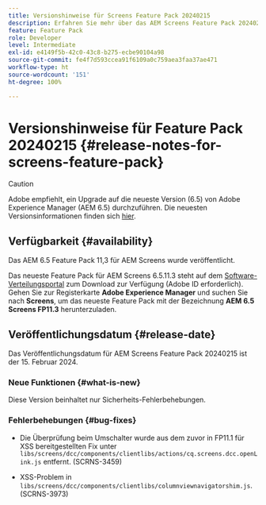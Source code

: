 ```yaml
---
title: Versionshinweise für Screens Feature Pack 20240215
description: Erfahren Sie mehr über das AEM Screens Feature Pack 20240215, das am 15. Februar 2024 veröffentlicht wurde.
feature: Feature Pack
role: Developer
level: Intermediate
exl-id: e4149f5b-42c0-43c8-b275-ecbe90104a98
source-git-commit: fe4f7d593ccea91f6109a0c759aea3faa37ae471
workflow-type: ht
source-wordcount: '151'
ht-degree: 100%

---
```


# Versionshinweise für Feature Pack 20240215 {#release-notes-for-screens-feature-pack}

>[!CAUTION]
>Adobe empfiehlt, ein Upgrade auf die neueste Version (6.5) von Adobe Experience Manager (AEM 6.5) durchzuführen. Die neuesten Versionsinformationen finden sich [hier](https://experienceleague.adobe.com/de/docs/experience-manager-65/content/release-notes/release-notes).

## Verfügbarkeit {#availability}

Das AEM 6.5 Feature Pack 11,3 für AEM Screens wurde veröffentlicht.

Das neueste Feature Pack für AEM Screens 6.5.11.3 steht auf dem [Software-Verteilungsportal](https://experience.adobe.com/#/downloads/content/software-distribution/de/aem.html) zum Download zur Verfügung (Adobe ID erforderlich). Gehen Sie zur Registerkarte **Adobe Experience Manager** und suchen Sie nach **Screens**, um das neueste Feature Pack mit der Bezeichnung **AEM 6.5 Screens FP11.3** herunterzuladen.

## Veröffentlichungsdatum {#release-date}

Das Veröffentlichungsdatum für AEM Screens Feature Pack 20240215 ist der 15. Februar 2024.

### Neue Funktionen {#what-is-new}

Diese Version beinhaltet nur Sicherheits-Fehlerbehebungen.

### Fehlerbehebungen {#bug-fixes}

* Die Überprüfung beim Umschalter wurde aus dem zuvor in FP11.1 für XSS bereitgestellten Fix unter `libs/screens/dcc/components/clientlibs/actions/cq.screens.dcc.openLink.js` entfernt. (SCRNS-3459)

* XSS-Problem in `libs/screens/dcc/components/clientlibs/columnviewnavigatorshim.js`. (SCRNS-3973)
